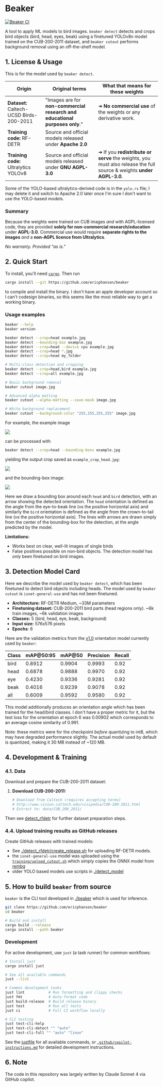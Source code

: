 # Beaker

[![Beaker CI](https://github.com/ericphanson/beaker/actions/workflows/beaker-ci.yml/badge.svg?branch=main)](https://github.com/ericphanson/beaker/actions/workflows/beaker-ci.yml)

A tool to apply ML models to bird images. `beaker detect` detects and crops bird objects (bird, head, eyes, beak) using a finetuned YOLOv8n model trained on the CUB-200-2011 dataset, and `beaker cutout` performs background removal using an off-the-shelf model.

## 1. License & Usage

This is for the model used by `beaker detect`.

| Origin | Original terms | What that means for these weights |
|--------|----------------|-----------------------------------|
| **Dataset:** Caltech-UCSD Birds-200-2011 | "Images are for **non-commercial research and educational purposes only**." | ➜ **No commercial use** of the weights or any derivative work. |
| **Training code:** RF-DETR | Source and official models released under **Apache 2.0** |  |
| **Training code:** Ultralytics YOLOv8 | Source and official models released under **GNU AGPL-3.0** | ➜ If you **redistribute or serve** the weights, you must also release the full source & weights **under AGPL-3.0**. |

Some of the YOLO-based ultralytics-derived code is in the `yolo.rs` file; I may delete it and switch to Apache 2.0 later once I'm sure I don't want to use the YOLO-based models.

### Summary
Because the weights were trained on CUB images *and* with AGPL-licensed code, they are provided **solely for non-commercial research/education** under **AGPL-3.0**.
Commercial use would require **separate rights to the images** *and* a **non-AGPL licence from Ultralytics**.

*No warranty. Provided "as is."*

## 2. Quick Start

To install, you'll need [`cargo`](https://doc.rust-lang.org/cargo/getting-started/installation.html). Then run
```bash
cargo install --git https://github.com/ericphanson/beaker
```

to compile and install the binary. I don't have an apple developer account so I can't codesign binaries, so this seems like the most reliable way to get a working binary.

### Usage examples

```bash
beaker --help
beaker version

beaker detect --crop=head example.jpg
beaker detect --bounding-box example.jpg
beaker detect --crop=head --device cpu example.jpg
beaker detect --crop=head *.jpg
beaker detect --crop=head my_folder

# Multi-class detection and cropping
beaker detect --crop=head,bird example.jpg
beaker detect --crop=all example.jpg

# Basic background removal
beaker cutout image.jpg

# Advanced alpha matting
beaker cutout --alpha-matting --save-mask image.jpg

# White background replacement
beaker cutout --background-color "255,255,255,255" image.jpg
```

For example, the example image

![](./example.jpg)

can be processed with

```sh
beaker detect --crop=head --bounding-bonx example.jpg
```

yielding the output crop saved as `example_crop_head.jpg`:

![](./example_crop_head.jpg)

and the bounding-box image:

![](./example_bounding-box.jpg)

Here we draw a bounding box around each `head` and `bird` detection, with an arrow showing the detected orientation. The `head` orientation is defined as the angle from the eye-to-beak line (vs the positive horizontal axis) and similarly the `bird` orientation is defined as the angle from the crown-to-tail line (vs the positive horizontal axis). The lines with arrows are drawn simply from the center of the bounding-box for the detection, at the angle predicted by the model.

**Limitations:**
- Works best on clear, well-lit images of single birds
- False positives possible on non-bird objects. The detection model has _only_ been finetuned on bird images.

## 3. Detection Model Card

Here we describe the model used by `beaker detect`, which has been finetuned to detect bird objects including heads. The model used by `beaker cutout` is `isnet-general-use` and has not been finetuned.

- **Architecture:** RF-DETR Medium, ~33M parameters
- **Finetuning dataset:** CUB-200-2011 bird parts (head regions only). ~6k train images, ~6k validation images
- **Classes:** 5 (bird, head, eye, beak, background)
- **Input size:** 576x576 pixels
- **Epochs**: 6

Here are the validation metrics from the [v1.0](https://github.com/ericphanson/beaker/releases/tag/bird-orientation-detector-v1.0.0) orientation model currently used by `beaker`:

| Class | mAP@50:95 | mAP@50 | Precision | Recall |
|-------|-----------|--------|-----------|--------|
| bird  | 0.8912    | 0.9904 | 0.9993    | 0.92   |
| head  | 0.6878    | 0.9888 | 0.9970    | 0.92   |
| eye   | 0.4230    | 0.9336 | 0.9281    | 0.92   |
| beak  | 0.4016    | 0.9239 | 0.9078    | 0.92   |
| all   | 0.6009    | 0.9592 | 0.9580    | 0.92   |

This model additionally produces an orientation angle which has been trained for the head/bird classes. I don't have a proper metric for it, but the test loss for the orientation at epoch 6 was 0.00902 which corresponds to an average cosine similarity of 0.991.

Note: these metrics were for the checkpoint _before_ quantizing to int8, which may have degraded performance slightly. The actual model used by default is quantized, making it 30 MB instead of ~120 MB.

## 4. Development & Training

### 4.1. Data

Download and prepare the CUB-200-2011 dataset:

1. **Download CUB-200-2011:**
   ```bash
   # Download from Caltech (requires accepting terms)
   # http://www.vision.caltech.edu/visipedia/CUB-200-2011.html
   # Extract to: data/CUB_200_2011/
   ```

Then see [detect_rfdetr](./detect_rfdetr/) for further dataset preparation steps.

### 4.4. Upload training results as GitHub releases

Create GitHub releases with trained models:

- See [./detect_rfdetr/create_release.sh](./detect_rfdetr/create_release.sh) for uploading RF-DETR models.
- the `isnet-general-use` model was uploaded using the [`training/upload_cutout.sh`](./training/upload_cutout.sh) which simply copies the ONNX model from [rembg](https://github.com/danielgatis/rembg)
- older YOLO based models use scripts in [./detect_model](./detect_model/)

## 5. How to build `beaker` from source

`beaker` is the CLI tool developed in [./beaker](./beaker/) which is used for inference.

```bash
git clone https://github.com/ericphanson/beaker
cd beaker

# Build and install
cargo build --release
cargo install --path beaker
```

### Development

For active development, use `just` (a task runner) for common workflows:

```bash
# Install just
cargo install just

# See all available commands
just --list

# Common development tasks
just lint           # Run formatting and clippy checks
just fmt            # Auto-format code
just build-release  # Build release binary
just test           # Run all tests
just ci             # Full CI workflow locally

# CLI testing
just test-cli-help
just test-cli-detect "" "auto"
just test-cli-full "" "auto" "linux"
```

See the [justfile](./justfile) for all available commands, or [`.github/copilot-instructions.md`](.github/copilot-instructions.md) for detailed development instructions.

## 6. Note

The code in this repository was largely written by Claude Sonnet 4 via GitHub copilot.

